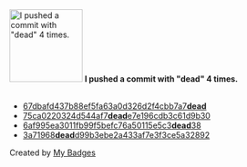 <img src="https://github.com/my-badges/my-badges/blob/master/src/all-badges/dead-commit/dead-commit.png?raw=true" alt="I pushed a commit with &quot;dead&quot; 4 times." title="I pushed a commit with &quot;dead&quot; 4 times." width="128">
<strong>I pushed a commit with &quot;dead&quot; 4 times.</strong>
<br><br>

- <a href="https://github.com/qiwi/blank-ts-monorepo/commit/67dbafd437b88ef5fa63a0d326d2f4cbb7a7dead">67dbafd437b88ef5fa63a0d326d2f4cbb7a7<strong>dead</strong></a>
- <a href="https://github.com/qiwi/substrate/commit/75ca0220324d544af7deade7e196cdb3c61d9b30">75ca0220324d544af7<strong>dead</strong>e7e196cdb3c61d9b30</a>
- <a href="https://github.com/semrel-extra/demo-msr-cicd/commit/6af995ea3011fb99f5befc76a50115e5c3dead38">6af995ea3011fb99f5befc76a50115e5c3<strong>dead</strong>38</a>
- <a href="https://github.com/semrel-extra/zx-semrel/commit/3a71968deadd99b3ebe2a433af7e3f3ce5a32892">3a71968<strong>dead</strong>d99b3ebe2a433af7e3f3ce5a32892</a>


Created by <a href="https://github.com/my-badges/my-badges">My Badges</a>